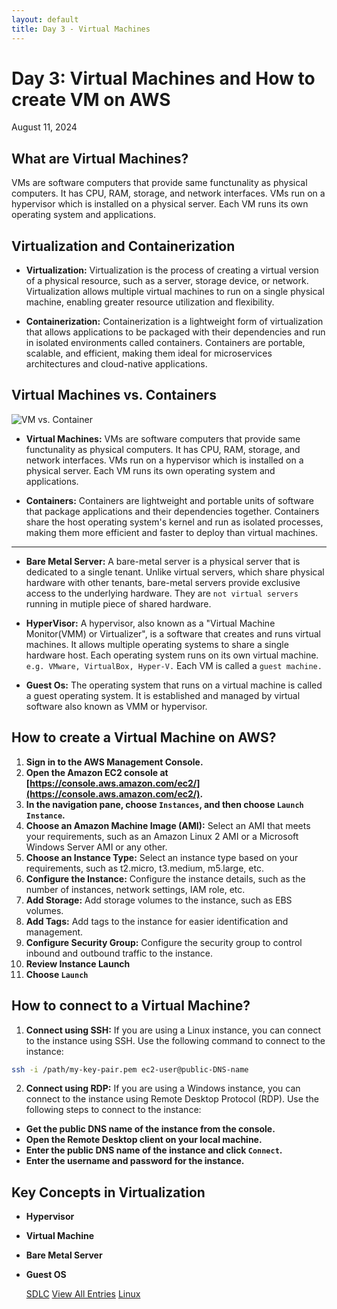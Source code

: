 ```yaml
---
layout: default
title: Day 3 - Virtual Machines
---
```


# Day 3: Virtual Machines and How to create VM on AWS

<div class="date">August 11, 2024</div>

## What are Virtual Machines?

VMs are software computers that provide same functunality as physical computers. It has CPU, RAM, storage, and network interfaces. VMs run on a hypervisor which is installed on a physical server. Each VM runs its own operating system and applications.

## Virtualization and Containerization

- **Virtualization:** Virtualization is the process of creating a virtual version of a physical resource, such as a server, storage device, or network. Virtualization allows multiple virtual machines to run on a single physical machine, enabling greater resource utilization and flexibility.

- **Containerization:** Containerization is a lightweight form of virtualization that allows applications to be packaged with their dependencies and run in isolated environments called containers. Containers are portable, scalable, and efficient, making them ideal for microservices architectures and cloud-native applications.

## Virtual Machines vs. Containers

![VM vs. Container](https://miro.medium.com/v2/resize:fit:1400/1*LnOVwjRvYpC75s-2W8hPTQ.png)

- **Virtual Machines:** VMs are software computers that provide same functunality as physical computers. It has CPU, RAM, storage, and network interfaces. VMs run on a hypervisor which is installed on a physical server. Each VM runs its own operating system and applications.

- **Containers:** Containers are lightweight and portable units of software that package applications and their dependencies together. Containers share the host operating system's kernel and run as isolated processes, making them more efficient and faster to deploy than virtual machines.

<hr> 

- **Bare Metal Server:** A bare-metal server is a physical server that is dedicated to a single tenant. Unlike virtual servers, which share physical hardware with other tenants, bare-metal servers provide exclusive access to the underlying hardware. They are `not virtual servers` running in mutiple piece of shared hardware.

- **HyperVisor:** A hypervisor, also known as a "Virtual Machine Monitor(VMM) or Virtualizer", is a software that creates and runs virtual machines. It allows multiple operating systems to share a single hardware host. Each operating system runs on its own virtual machine. `e.g. VMware, VirtualBox, Hyper-V.` Each VM is called a `guest machine.`

- **Guest Os:** The operating system that runs on a virtual machine is called a guest operating system. It is established and managed by virtual software also known as VMM or hypervisor.

## How to create a Virtual Machine on AWS?

1. **Sign in to the AWS Management Console.**
2. **Open the Amazon EC2 console at [https://console.aws.amazon.com/ec2/](https://console.aws.amazon.com/ec2/).**
3. **In the navigation pane, choose `Instances`, and then choose `Launch Instance`.**
4. **Choose an Amazon Machine Image (AMI):** Select an AMI that meets your requirements, such as an Amazon Linux 2 AMI or a Microsoft Windows Server AMI or any other.
5. **Choose an Instance Type:** Select an instance type based on your requirements, such as t2.micro, t3.medium, m5.large, etc.
6. **Configure the Instance:**  Configure the instance details, such as the number of instances, network settings, IAM role, etc.
7. **Add Storage:** Add storage volumes to the instance, such as EBS volumes.
8. **Add Tags:** Add tags to the instance for easier identification and management.
9. **Configure Security Group:** Configure the security group to control inbound and outbound traffic to the instance.
10. **Review Instance Launch**
11. **Choose `Launch`**

## How to connect to a Virtual Machine?

1. **Connect using SSH:** If you are using a Linux instance, you can connect to the instance using SSH. Use the following command to connect to the instance:

```bash
ssh -i /path/my-key-pair.pem ec2-user@public-DNS-name
```

2. **Connect using RDP:** If you are using a Windows instance, you can connect to the instance using Remote Desktop Protocol (RDP). Use the following steps to connect to the instance:

- **Get the public DNS name of the instance from the console.**
- **Open the Remote Desktop client on your local machine.**
- **Enter the public DNS name of the instance and click `Connect`.**
- **Enter the username and password for the instance.**

## Key Concepts in Virtualization

- **Hypervisor** 
- **Virtual Machine**
- **Bare Metal Server**
- **Guest OS**

  <a href="../day-2.html" >SDLC</a>
  <a href="../allfiles.html">View All Entries</a>
  <a href="./day-4.html" >Linux</a>

